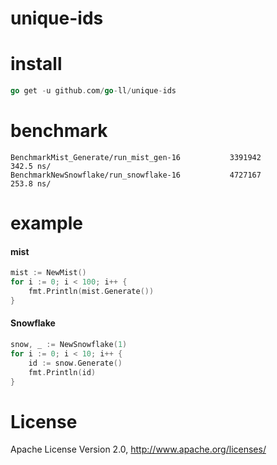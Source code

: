 # unique-ids

# install

```go
go get -u github.com/go-ll/unique-ids
```


# benchmark 

```
BenchmarkMist_Generate/run_mist_gen-16           3391942               342.5 ns/
BenchmarkNewSnowflake/run_snowflake-16           4727167               253.8 ns/
```

# example 

#### mist
```go
mist := NewMist()
for i := 0; i < 100; i++ {
    fmt.Println(mist.Generate())
}
```

#### Snowflake
```go
snow, _ := NewSnowflake(1)
for i := 0; i < 10; i++ {
    id := snow.Generate()
    fmt.Println(id)
}
```

# License
Apache License Version 2.0, http://www.apache.org/licenses/